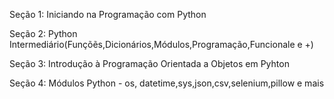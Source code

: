 Seção 1: Iniciando na Programação com Python

Seção 2: Python Intermediário(Funçõẽs,Dicionários,Módulos,Programação,Funcionale e +)

Seção 3: Introdução à Programação Orientada a Objetos em Pyhton

Seção 4: Módulos Python - os, datetime,sys,json,csv,selenium,pillow e mais
